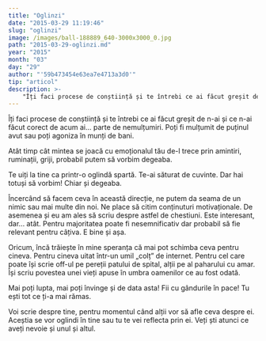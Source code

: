 ```yaml
---
title: "Oglinzi"
date: "2015-03-29 11:19:46"
slug: "oglinzi"
image: /images/ball-188889_640-3000x3000_0.jpg
path: "2015-03-29-oglinzi.md"
year: "2015"
month: "03"
day: "29"
author: "'59b473454e63ea7e4713a3d0'"
tip: "articol"
description: >-
    "Îți faci procese de conștiință și te întrebi ce ai făcut greșit de n-ai și ce n-ai făcut corect de acum ai... parte de nemulțumiri. Poți fi mulțumit de puținul avut sau poți agoniza în munți de bani."
---
```

<div class="kg-card-markdown"><p>Îți faci procese de conștiință și te întrebi ce ai făcut greșit de n-ai și ce n-ai făcut corect de acum ai... parte de nemulțumiri. Poți fi mulțumit de puținul avut sau poți agoniza în munți de bani.</p>
<p>Atât timp cât mintea se joacă cu emoționalul tău de-l trece prin amintiri, ruminații, griji, probabil putem să vorbim degeaba.</p>
<p>Te uiți la tine ca printr-o oglindă spartă. Te-ai săturat de cuvinte. Dar hai totuși să vorbim! Chiar și degeaba.</p>
<p>Încercând să facem ceva în această direcție, ne putem da seama de un nimic sau mai multe din noi. Ne place să citim conținuturi motivaționale. De asemenea și eu am ales să scriu despre astfel de chestiuni. Este interesant, dar... atât. Pentru majoritatea poate fi nesemnificativ dar probabil să fie relevant pentru câțiva. E bine și așa.</p>
<p>Oricum, încă trăiește în mine speranța că mai pot schimba ceva pentru cineva. Pentru cineva uitat într-un umil „colț” de internet. Pentru cel care poate își scrie off-ul pe pereții patului de spital, alții pe al paharului cu amar. Își scriu povestea unei vieți apuse în umbra oamenilor ce au fost odată.</p>
<p>Mai poți lupta, mai poți învinge și de data asta! Fii cu gândurile în pace! Tu ești tot ce ți-a mai rămas.</p>
<p>Voi scrie despre tine, pentru momentul când alții vor să afle ceva despre ei. Aceștia se vor oglindi în tine sau tu te vei reflecta prin ei. Veți ști atunci ce aveți nevoie și unul și altul.</p>
<p> </p>
</div>
    